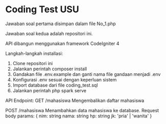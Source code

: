 # Coding Test USU

Jawaban soal pertama disimpan dalam file No_1.php

Jawaban soal kedua adalah repositori ini.

API dibangun menggunakan framework CodeIgniter 4

Langkah-langkah installasi:
1. Clone repositori ini
2. Jalankan perintah composer install
3. Gandakan file .env.example dan ganti nama file gandaan menjadi .env
4. Konfigurasi .env sesuai dengan keperluan sistem
5. Import database dari file coding_test.sql
6. Jalankan perintah php spark serve

API Endpoint:
GET   /mahasiswa
Mengembalikan daftar mahasiswa

POST  /mahasiswa
Menambahkan data mahasiswa ke database.
Request body params:
{
  nim: string
  nama: string
  hp: string
  jk: 'pria' | 'wanita'
}